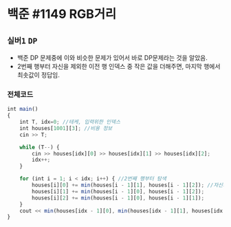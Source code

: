 # 백준 #1149 RGB거리
`실버1` `DP`
---
- 백준 DP 문제중에 이와 비슷한 문제가 있어서 바로 DP문제라는 것을 알았음.
- 2번째 행부터 자신을 제외한 이전 행 인덱스 중 작은 값을 더해주면, 마지막 행에서 최솟값이 정답임.

### 전체코드
```jsx
int main()
{
	int T, idx=0; //테케, 입력위한 인덱스
	int houses[1001][3]; //비용 정보
	cin >> T;

	while (T--) {
		cin >> houses[idx][0] >> houses[idx][1] >> houses[idx][2];
		idx++;
	}

	for (int i = 1; i < idx; i++) { //2번째 행부터 탐색
		houses[i][0] += min(houses[i - 1][1], houses[i - 1][2]); //자신의 인덱스가 아닌 이전 행 중에서 작은 값을 더함
		houses[i][1] += min(houses[i - 1][0], houses[i - 1][2]);
		houses[i][2] += min(houses[i - 1][0], houses[i - 1][1]);
	}
	cout << min(houses[idx - 1][0], min(houses[idx - 1][1], houses[idx - 1][2])); //마지막 인덱스에서 최솟값이 정답
}
```
